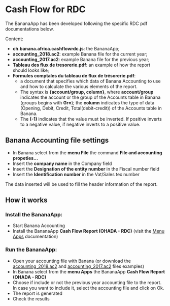 # Cash Flow for RDC

The BananaApp has been developed following the specific RDC pdf documentations below.

Content:

* **ch.banana.africa.cashflowrdc.js**: the BananaApp;
* **accounting_2018.ac2**: example Banana file for the current year;
* **accounting_2017.ac2**: example Banana file for the previous year;
* **Tableau des flux de tresorerie.pdf**: an example of how the report should looks like;
* **Formules comptales du tableau de flux de trésorerie.pdf**:
	* a document that specifies which data of Banana Accounting to use and how to calculate the various elements of the report.
	* The syntax is **{account/group, column}**, where **account/group** indicates the account or the group of the Accounts table in Banana (groups begins with **Gr=**); the **column** indicates the type of data (Opening, Debit, Credit, Total(debit-credit)) of the Accounts table in Banana.
	* The **(-1)** indicates that the value must be inverted. If positive inverts to a negative value, if negative inverts to a positive value.

## Banana Accounting file settings
* In Banana select from the **menu File** the command **File and accounting propeties...**
* Insert the **company name** in the Company field
* Insert the **Designation of the entity number** in the Fiscal number field
* Insert the **Identification number** in the Vat/Sales tex number

The data inserted will be used to fill the header information of the report.

## How it works

### Install the BananaApp:
* Start Banana Accounting
* Install the BananaApp **Cash Flow Report (OHADA - RDC)** (visit the [Menu Apps](https://www.banana.ch/doc9/en/node/7709) documentation)

### Run the BananaApp:
* Open your accounting file with Banana (or download the [accounting_2018.ac2](https://github.com/BananaAccounting/Africa/raw/master/RDC/cashflow/accounting_2018.ac2) and [accounting_2017.ac2](https://github.com/BananaAccounting/Africa/raw/master/RDC/cashflow/accounting_2017.ac2) files examples)
* In Banana select from the **menu Apps** the BananaApp **Cash Flow Report (OHADA - RDC)** 
* Choose if include or not the previous year accounting file to the report. In case you want to include it, select the accounting file and click on Ok.
* The report is generated
* Check the results
